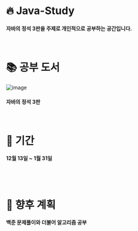 # :fire: Java-Study

#### 자바의 정석 3판을 주제로 개인적으로 공부하는 공간입니다.

<br/>

# :books: 공부 도서
![image](https://user-images.githubusercontent.com/68285922/206887799-c6058427-0ffc-4d8c-afe6-f08cd9c85524.png)
#### 자바의 정석 3판

<br/>

# :date: 기간
#### 12월 13일 ~ 1월 31일

# 

<br/>

# :rocket: 향후 계획
#### 백준 문제풀이와 더불어 알고리즘 공부
